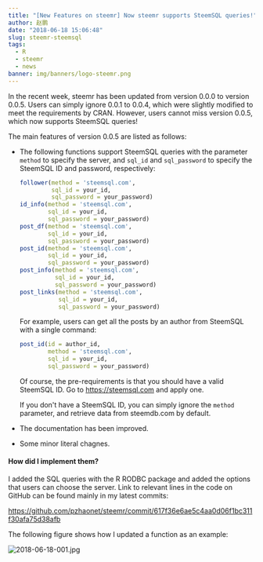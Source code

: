 ```yaml
---
title: "[New Features on steemr] Now steemr supports SteemSQL queries!"
author: 赵鹏
date: "2018-06-18 15:06:48"
slug: steemr-steemsql
tags: 
  - R
  - steemr
  - news
banner: img/banners/logo-steemr.png
---
```



In the recent week, steemr has been updated from version 0.0.0 to version 0.0.5. Users can simply ignore 0.0.1 to 0.0.4, which were slightly modified to meet the requirements by CRAN. However, users cannot miss version 0.0.5, which now supports SteemSQL queries!

The main features of version 0.0.5 are listed as follows:

<!--more-->


- The following functions support SteemSQL queries with the parameter `method` to specify the server, and `sql_id` and `sql_password` to specify the SteemSQL ID and password, respectively:

  ```R
  follower(method = 'steemsql.com', 
           sql_id = your_id, 
           sql_password = your_password)
  id_info(method = 'steemsql.com', 
          sql_id = your_id, 
          sql_password = your_password)
  post_df(method = 'steemsql.com', 
          sql_id = your_id, 
          sql_password = your_password)
  post_id(method = 'steemsql.com', 
          sql_id = your_id, 
          sql_password = your_password)
  post_info(method = 'steemsql.com', 
            sql_id = your_id, 
            sql_password = your_password)
  post_links(method = 'steemsql.com', 
             sql_id = your_id, 
             sql_password = your_password)
  ```

  For example, users can get all the posts by an author from SteemSQL with a single command:

  ```R
  post_id(id = author_id, 
          method = 'steemsql.com', 
          sql_id = your_id, 
          sql_password = your_password)
  ```

  

  Of course, the pre-requirements is that you should have a valid SteemSQL ID. Go to https://steemsql.com and apply one.

  If you don't have a SteemSQL ID, you can simply ignore the `method` parameter, and retrieve data from steemdb.com by default.

- The documentation has been improved.

- Some minor literal chagnes.

#### How did I implement them?
I added the SQL queries with the R RODBC package and added the options that users can choose the server. Link to relevant lines in the code on GitHub can be found mainly in my latest commits:

https://github.com/pzhaonet/steemr/commit/617f36e6ae5c4aa0d06f1bc311f30afa75d38afb

The following figure shows how I updated a function as an example:

![2018-06-18-001.jpg](https://cdn.steemitimages.com/DQmYP1LxPnhqGMUXmpMLyNRhscmUgfaHwnwcughxec8MJzS/2018-06-18-001.jpg)
